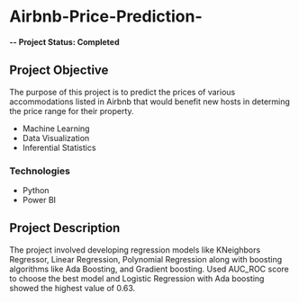 # Airbnb-Price-Prediction-

#### -- Project Status: Completed

## Project Objective
The purpose of this project is to predict the prices of various accommodations listed in Airbnb  that would benefit new hosts in determing the price range for their property.
* Machine Learning
* Data Visualization
* Inferential Statistics

### Technologies
* Python 
* Power BI

## Project Description
The project involved developing regression models like KNeighbors Regressor, Linear Regression, Polynomial Regression along with boosting algorithms like Ada Boosting,
and Gradient boosting. Used AUC_ROC score to choose the best model and Logistic Regression with Ada boosting showed the highest value of 0.63.

